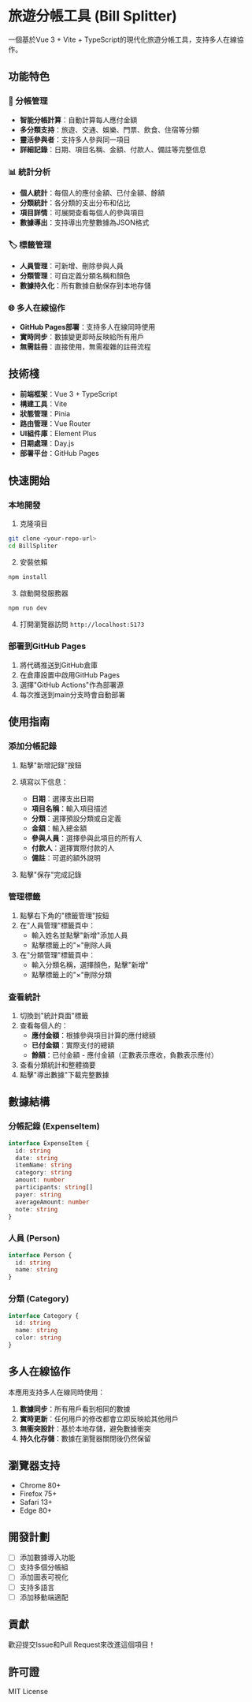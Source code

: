 # 旅遊分帳工具 (Bill Splitter)

一個基於Vue 3 + Vite + TypeScript的現代化旅遊分帳工具，支持多人在線協作。

## 功能特色

### 🧾 分帳管理
- **智能分帳計算**：自動計算每人應付金額
- **多分類支持**：旅遊、交通、娛樂、門票、飲食、住宿等分類
- **靈活參與者**：支持多人參與同一項目
- **詳細記錄**：日期、項目名稱、金額、付款人、備註等完整信息

### 📊 統計分析
- **個人統計**：每個人的應付金額、已付金額、餘額
- **分類統計**：各分類的支出分布和佔比
- **項目詳情**：可展開查看每個人的參與項目
- **數據導出**：支持導出完整數據為JSON格式

### 🏷️ 標籤管理
- **人員管理**：可新增、刪除參與人員
- **分類管理**：可自定義分類名稱和顏色
- **數據持久化**：所有數據自動保存到本地存儲

### 🌐 多人在線協作
- **GitHub Pages部署**：支持多人在線同時使用
- **實時同步**：數據變更即時反映給所有用戶
- **無需註冊**：直接使用，無需複雜的註冊流程

## 技術棧

- **前端框架**：Vue 3 + TypeScript
- **構建工具**：Vite
- **狀態管理**：Pinia
- **路由管理**：Vue Router
- **UI組件庫**：Element Plus
- **日期處理**：Day.js
- **部署平台**：GitHub Pages

## 快速開始

### 本地開發

1. 克隆項目
```bash
git clone <your-repo-url>
cd BillSpliter
```

2. 安裝依賴
```bash
npm install
```

3. 啟動開發服務器
```bash
npm run dev
```

4. 打開瀏覽器訪問 `http://localhost:5173`

### 部署到GitHub Pages

1. 將代碼推送到GitHub倉庫
2. 在倉庫設置中啟用GitHub Pages
3. 選擇"GitHub Actions"作為部署源
4. 每次推送到main分支時會自動部署

## 使用指南

### 添加分帳記錄

1. 點擊"新增記錄"按鈕
2. 填寫以下信息：
   - **日期**：選擇支出日期
   - **項目名稱**：輸入項目描述
   - **分類**：選擇預設分類或自定義
   - **金額**：輸入總金額
   - **參與人員**：選擇參與此項目的所有人
   - **付款人**：選擇實際付款的人
   - **備註**：可選的額外說明

3. 點擊"保存"完成記錄

### 管理標籤

1. 點擊右下角的"標籤管理"按鈕
2. 在"人員管理"標籤頁中：
   - 輸入姓名並點擊"新增"添加人員
   - 點擊標籤上的"×"刪除人員
3. 在"分類管理"標籤頁中：
   - 輸入分類名稱，選擇顏色，點擊"新增"
   - 點擊標籤上的"×"刪除分類

### 查看統計

1. 切換到"統計頁面"標籤
2. 查看每個人的：
   - **應付金額**：根據參與項目計算的應付總額
   - **已付金額**：實際支付的總額
   - **餘額**：已付金額 - 應付金額（正數表示應收，負數表示應付）
3. 查看分類統計和整體摘要
4. 點擊"導出數據"下載完整數據

## 數據結構

### 分帳記錄 (ExpenseItem)
```typescript
interface ExpenseItem {
  id: string
  date: string
  itemName: string
  category: string
  amount: number
  participants: string[]
  payer: string
  averageAmount: number
  note: string
}
```

### 人員 (Person)
```typescript
interface Person {
  id: string
  name: string
}
```

### 分類 (Category)
```typescript
interface Category {
  id: string
  name: string
  color: string
}
```

## 多人在線協作

本應用支持多人在線同時使用：

1. **數據同步**：所有用戶看到相同的數據
2. **實時更新**：任何用戶的修改都會立即反映給其他用戶
3. **無衝突設計**：基於本地存儲，避免數據衝突
4. **持久化存儲**：數據在瀏覽器關閉後仍然保留

## 瀏覽器支持

- Chrome 80+
- Firefox 75+
- Safari 13+
- Edge 80+

## 開發計劃

- [ ] 添加數據導入功能
- [ ] 支持多個分帳組
- [ ] 添加圖表可視化
- [ ] 支持多語言
- [ ] 添加移動端適配

## 貢獻

歡迎提交Issue和Pull Request來改進這個項目！

## 許可證

MIT License